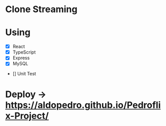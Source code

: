 # Clone Streaming

# Using
- [x] React
- [x] TypeScript
- [x] Express 
- [x] MySQL
- [] Unit Test

# Deploy -> https://aldopedro.github.io/Pedroflix-Project/

